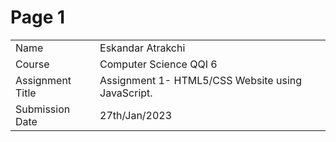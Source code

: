 # Page 1

|                  |                                                   |
| ---------------- | ------------------------------------------------- |
| Name             | Eskandar Atrakchi                                 |
| Course           | Computer Science QQI 6                            |
| Assignment Title | Assignment 1- HTML5/CSS Website using JavaScript. |
| Submission Date  | 27th/Jan/2023                                     |
